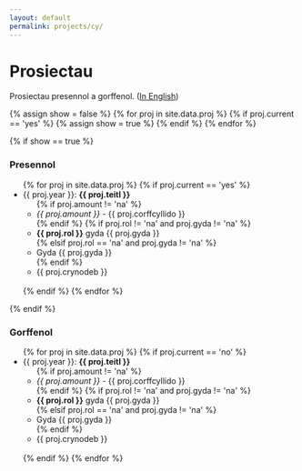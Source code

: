 ```yaml
---
layout: default
permalink: projects/cy/
---
```


# Prosiectau

Prosiectau presennol a gorffenol. ([In English](/projects/))

{% assign show = false %}
{% for proj in site.data.proj %}
  {% if proj.current == 'yes' %}
    {% assign show = true %}
  {% endif %}
{% endfor %}

{% if show == true %}

<h3>Presennol</h3>

<ul>
{% for proj in site.data.proj %}
  {% if proj.current == 'yes' %}
  <li>{{ proj.year }}: <b>{{ proj.teitl }}</b><br>
  <ul>
  {% if proj.amount != 'na' %}
  <li><i>{{ proj.amount }}</i> - {{ proj.corffcyllido }}</li>
  {% endif %}
  {% if proj.rol != 'na' and proj.gyda != 'na' %}
  <li><b>{{ proj.rol }}</b> gyda {{ proj.gyda }}</li>
  {% elsif proj.rol == 'na' and proj.gyda != 'na' %}
  <li>Gyda {{ proj.gyda }}</li>
  {% endif %}
  <li>{{ proj.crynodeb }}</li>
  </ul>
  </li><br>
  {% endif %}
{% endfor %}
</ul>

{% endif %}

### Gorffenol

<ul>
{% for proj in site.data.proj %}
  {% if proj.current == 'no' %}
  <li>{{ proj.year }}: <b>{{ proj.teitl }}</b><br>
  <ul>
  {% if proj.amount != 'na' %}
  <li><i>{{ proj.amount }}</i> - {{ proj.corffcyllido }}</li>
  {% endif %}
  {% if proj.rol != 'na' and proj.gyda != 'na' %}
  <li><b>{{ proj.rol }}</b> gyda {{ proj.gyda }}</li>
  {% elsif proj.rol == 'na' and proj.gyda != 'na' %}
  <li>Gyda {{ proj.gyda }}</li>
  {% endif %}
  <li>{{ proj.crynodeb }}</li>
  </ul>
  </li><br>
  {% endif %}
{% endfor %}
</ul>